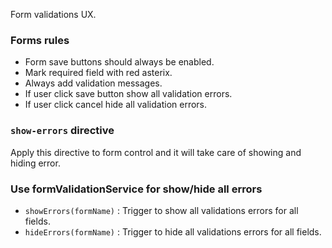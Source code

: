 Form validations UX.
### Forms rules
 * Form save buttons should always be enabled.
 * Mark required field with red asterix.
 * Always add validation messages.
 * If user click save button show all validation errors.
 * If user click cancel hide all validation errors.
### `show-errors` directive
Apply this directive to form control and it will take care of showing and hiding error.

### Use formValidationService for show/hide all errors
 * `showErrors(formName)`
 	:
 	Trigger to show all validations errors for all fields.
 * `hideErrors(formName)`
 	:
 	Trigger to hide all validations errors for all fields.